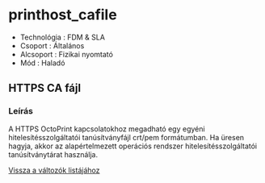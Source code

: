 # printhost\_cafile

* Technológia : FDM & SLA
* Csoport : Általános
* Alcsoport : Fizikai nyomtató
* Mód : Haladó

## HTTPS CA fájl

### Leírás

A HTTPS OctoPrint kapcsolatokhoz megadható egy egyéni hitelesítésszolgáltatói tanúsítványfájl crt/pem formátumban. Ha üresen hagyja, akkor az alapértelmezett operációs rendszer hitelesítésszolgáltatói tanúsítványtárat használja.

[Vissza a változók listájához](/)

